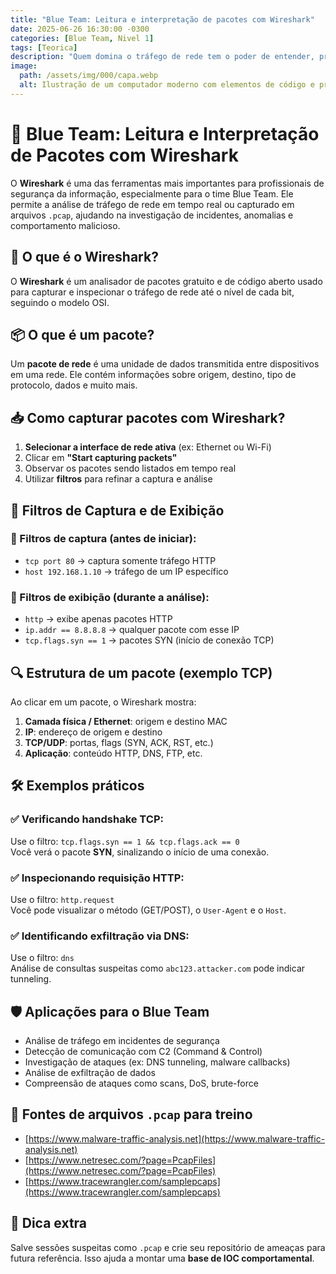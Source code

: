 ```yaml
---
title: "Blue Team: Leitura e interpretação de pacotes com Wireshark"
date: 2025-06-26 16:30:00 -0300
categories: [Blue Team, Nivel 1]
tags: [Teorica]
description: "Quem domina o tráfego de rede tem o poder de entender, prever e bloquear ataques antes que causem dano."
image:
  path: /assets/img/000/capa.webp
  alt: Ilustração de um computador moderno com elementos de código e processamento
---
```


# 🔵 Blue Team: Leitura e Interpretação de Pacotes com Wireshark

O **Wireshark** é uma das ferramentas mais importantes para profissionais de segurança da informação, especialmente para o time Blue Team. Ele permite a análise de tráfego de rede em tempo real ou capturado em arquivos `.pcap`, ajudando na investigação de incidentes, anomalias e comportamento malicioso.


## 🐬 O que é o Wireshark?

O **Wireshark** é um analisador de pacotes gratuito e de código aberto usado para capturar e inspecionar o tráfego de rede até o nível de cada bit, seguindo o modelo OSI.


## 📦 O que é um pacote?

Um **pacote de rede** é uma unidade de dados transmitida entre dispositivos em uma rede. Ele contém informações sobre origem, destino, tipo de protocolo, dados e muito mais.


## 📥 Como capturar pacotes com Wireshark?

1. **Selecionar a interface de rede ativa** (ex: Ethernet ou Wi-Fi)<br>
2. Clicar em **"Start capturing packets"**<br>
3. Observar os pacotes sendo listados em tempo real<br>
4. Utilizar **filtros** para refinar a captura e análise<br>


## 🎯 Filtros de Captura e de Exibição

### 🔹 Filtros de captura (antes de iniciar):
- `tcp port 80` → captura somente tráfego HTTP  
- `host 192.168.1.10` → tráfego de um IP específico  

### 🔹 Filtros de exibição (durante a análise):
- `http` → exibe apenas pacotes HTTP  
- `ip.addr == 8.8.8.8` → qualquer pacote com esse IP  
- `tcp.flags.syn == 1` → pacotes SYN (início de conexão TCP)  


## 🔍 Estrutura de um pacote (exemplo TCP)

Ao clicar em um pacote, o Wireshark mostra:

1. **Camada física / Ethernet**: origem e destino MAC  
2. **IP**: endereço de origem e destino  
3. **TCP/UDP**: portas, flags (SYN, ACK, RST, etc.)  
4. **Aplicação**: conteúdo HTTP, DNS, FTP, etc.  


## 🛠️ Exemplos práticos

### ✅ Verificando handshake TCP:

Use o filtro: `tcp.flags.syn == 1 && tcp.flags.ack == 0`  
Você verá o pacote **SYN**, sinalizando o início de uma conexão.

### ✅ Inspecionando requisição HTTP:

Use o filtro: `http.request`  
Você pode visualizar o método (GET/POST), o `User-Agent` e o `Host`.

### ✅ Identificando exfiltração via DNS:

Use o filtro: `dns`  
Análise de consultas suspeitas como `abc123.attacker.com` pode indicar tunneling.


## 🛡️ Aplicações para o Blue Team

- Análise de tráfego em incidentes de segurança  
- Detecção de comunicação com C2 (Command & Control)  
- Investigação de ataques (ex: DNS tunneling, malware callbacks)  
- Análise de exfiltração de dados  
- Compreensão de ataques como scans, DoS, brute-force  


## 📂 Fontes de arquivos `.pcap` para treino

- [https://www.malware-traffic-analysis.net](https://www.malware-traffic-analysis.net)  
- [https://www.netresec.com/?page=PcapFiles](https://www.netresec.com/?page=PcapFiles)  
- [https://www.tracewrangler.com/samplepcaps](https://www.tracewrangler.com/samplepcaps)


## 📘 Dica extra

Salve sessões suspeitas como `.pcap` e crie seu repositório de ameaças para futura referência. Isso ajuda a montar uma **base de IOC comportamental**.
